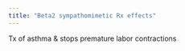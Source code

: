 ```yaml
---
title: "Beta2 sympathomimetic Rx effects"
---
```

Tx of asthma &amp; stops premature labor contractions

